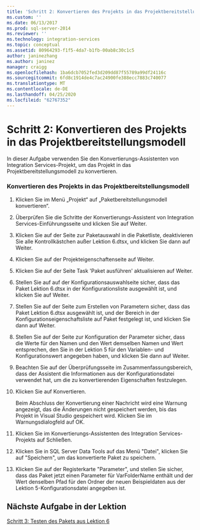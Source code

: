 ```yaml
---
title: 'Schritt 2: Konvertieren des Projekts in das Projektbereitstellungsmodell | Microsoft-Dokumentation'
ms.custom: ''
ms.date: 06/13/2017
ms.prod: sql-server-2014
ms.reviewer: ''
ms.technology: integration-services
ms.topic: conceptual
ms.assetid: 80964293-f1f5-4da7-b1fb-00ab8c30c1c5
author: janinezhang
ms.author: janinez
manager: craigg
ms.openlocfilehash: 1ba6dcb7052fed3d209dd87f55789a99df24116c
ms.sourcegitcommit: 6fd8c1914de4c7ac24900fe388ecc7883c740077
ms.translationtype: MT
ms.contentlocale: de-DE
ms.lasthandoff: 04/25/2020
ms.locfileid: "62767352"
---
```

# <a name="step-2-converting-the-project-to-the-project-deployment-model"></a>Schritt 2: Konvertieren des Projekts in das Projektbereitstellungsmodell
  In dieser Aufgabe verwenden Sie den Konvertierungs-Assistenten von Integration Services-Projekt, um das Projekt in das Projektbereitstellungsmodell zu konvertieren.  
  
### <a name="converting-the-project-to-the-project-deployment-model"></a>Konvertieren des Projekts in das Projektbereitstellungsmodell  
  
1.  Klicken Sie im Menü „Projekt“ auf „Paketbereitstellungsmodell konvertieren“.  
  
2.  Überprüfen Sie die Schritte der Konvertierungs-Assistent von Integration Services-Einführungsseite und klicken Sie auf Weiter.  
  
3.  Klicken Sie auf der Seite zur Paketauswahl in die Paketliste, deaktivieren Sie alle Kontrollkästchen außer Lektion 6.dtsx, und klicken Sie dann auf Weiter.  
  
4.  Klicken Sie auf der Projekteigenschaftenseite auf Weiter.  
  
5.  Klicken Sie auf der Seite Task 'Paket ausführen' aktualisieren auf Weiter.  
  
6.  Stellen Sie auf auf der Konfigurationsauswahlseite sicher, dass das Paket Lektion 6.dtsx in der Konfigurationsliste ausgewählt ist, und klicken Sie auf Weiter.  
  
7.  Stellen Sie auf der Seite zum Erstellen von Parametern sicher, dass das Paket Lektion 6.dtsx ausgewählt ist, und der Bereich in der Konfigurationseigenschaftsliste auf Paket festgelegt ist, und klicken Sie dann auf Weiter.  
  
8.  Stellen Sie auf der Seite zur Konfiguration der Parameter sicher, dass die Werte für den Namen und den Wert demselben Namen und Wert entsprechen, den Sie in der Lektion 5 für den Variablen- und Konfigurationswert angegeben haben, und klicken Sie dann auf Weiter.  
  
9. Beachten Sie auf der Überprüfungsseite im Zusammenfassungsbereich, dass der Assistent die Informationen aus der Konfigurationsdatei verwendet hat, um die zu konvertierenden Eigenschaften festzulegen.  
  
10. Klicken Sie auf Konvertieren.  
  
     Beim Abschluss der Konvertierung einer Nachricht wird eine Warnung angezeigt, das die Änderungen nicht gespeichert werden, bis das Projekt in Visual Studio gespeichert wird. Klicken Sie im Warnungsdialogfeld auf OK.  
  
11. Klicken Sie im Konvertierungs-Assistenten des Integration Services-Projekts auf Schließen.  
  
12. Klicken Sie in SQL Server Data Tools auf das Menü "Datei", klicken Sie auf "Speichern", um das konvertierte Paket zu speichern.  
  
13. Klicken Sie auf der Registerkarte "Parameter", und stellen Sie sicher, dass das Paket jetzt einen Parameter für VarFolderName enthält und der Wert denselben Pfad für den Ordner der neuen Beispieldaten aus der Lektion 5-Konfigurationsdatei angegeben ist.  
  
## <a name="next-task-in-lesson"></a>Nächste Aufgabe in der Lektion  
 [Schritt 3: Testen des Pakets aus Lektion 6](lesson-6-3-testing-the-lesson-6-package.md)  
  
  

